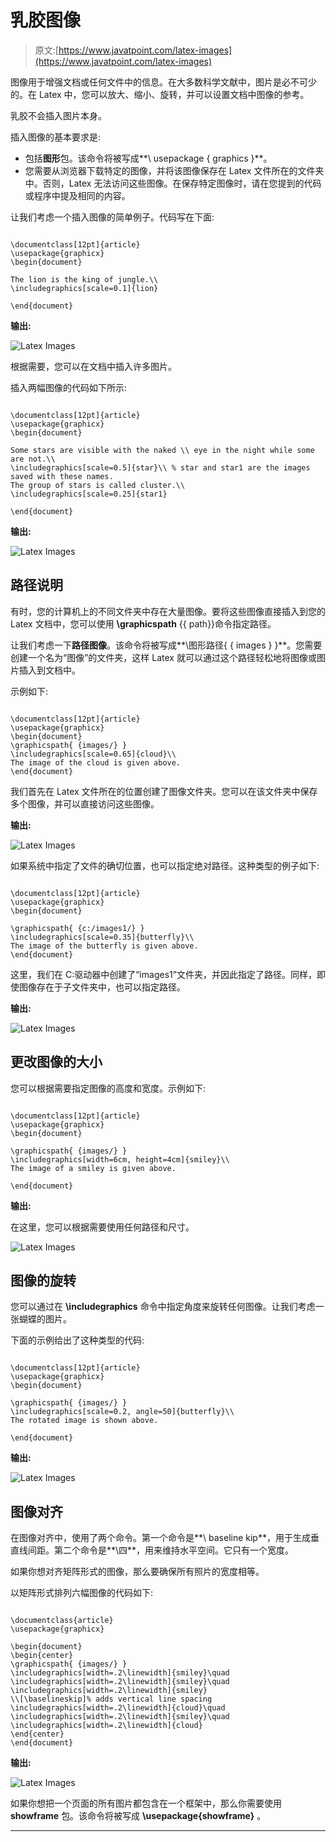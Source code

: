 # 乳胶图像

> 原文:[https://www.javatpoint.com/latex-images](https://www.javatpoint.com/latex-images)

图像用于增强文档或任何文件中的信息。在大多数科学文献中，图片是必不可少的。在 Latex 中，您可以放大、缩小、旋转，并可以设置文档中图像的参考。

乳胶不会插入图片本身。

插入图像的基本要求是:

*   包括**图形**包。该命令将被写成**\ usepackage { graphics }**。
*   您需要从浏览器下载特定的图像，并将该图像保存在 Latex 文件所在的文件夹中。否则，Latex 无法访问这些图像。在保存特定图像时，请在您提到的代码或程序中提及相同的内容。

让我们考虑一个插入图像的简单例子。代码写在下面:

```

\documentclass[12pt]{article}
\usepackage{graphicx}
\begin{document}

The lion is the king of jungle.\\
\includegraphics[scale=0.1]{lion}

\end{document}

```

**输出:**

![Latex Images](../Images/bc732602ce8ef22e50de450bd57596b4.png)

根据需要，您可以在文档中插入许多图片。

插入两幅图像的代码如下所示:

```

\documentclass[12pt]{article}
\usepackage{graphicx}
\begin{document}

Some stars are visible with the naked \\ eye in the night while some are not.\\
\includegraphics[scale=0.5]{star}\\ % star and star1 are the images saved with these names.
The group of stars is called cluster.\\
\includegraphics[scale=0.25]{star1}

\end{document}

```

**输出:**

![Latex Images](../Images/2f88a18d546abd7c95a71100c2886f5e.png)

## 路径说明

有时，您的计算机上的不同文件夹中存在大量图像。要将这些图像直接插入到您的 Latex 文档中，您可以使用 **\graphicspath** {{ path}}命令指定路径。

让我们考虑一下**路径图像**。该命令将被写成**\图形路径{ { images } }**。您需要创建一个名为“图像”的文件夹，这样 Latex 就可以通过这个路径轻松地将图像或图片插入到文档中。

示例如下:

```

\documentclass[12pt]{article}
\usepackage{graphicx}
\begin{document}
\graphicspath{ {images/} }
\includegraphics[scale=0.65]{cloud}\\
The image of the cloud is given above.
\end{document}

```

我们首先在 Latex 文件所在的位置创建了图像文件夹。您可以在该文件夹中保存多个图像，并可以直接访问这些图像。

**输出:**

![Latex Images](../Images/981c755d97bb789f8e8171f093d52a7c.png)

如果系统中指定了文件的确切位置，也可以指定绝对路径。这种类型的例子如下:

```

\documentclass[12pt]{article}
\usepackage{graphicx}
\begin{document}

\graphicspath{ {c:/images1/} }
\includegraphics[scale=0.35]{butterfly}\\
The image of the butterfly is given above.
\end{document}

```

这里，我们在 C:驱动器中创建了“images1”文件夹，并因此指定了路径。同样，即使图像存在于子文件夹中，也可以指定路径。

**输出:**

![Latex Images](../Images/2a503bd5d5d01b309ae2c1f71ccd6a00.png)

## 更改图像的大小

您可以根据需要指定图像的高度和宽度。示例如下:

```

\documentclass[12pt]{article}
\usepackage{graphicx}
\begin{document}

\graphicspath{ {images/} }
\includegraphics[width=6cm, height=4cm]{smiley}\\
The image of a smiley is given above.

\end{document}

```

**输出:**

在这里，您可以根据需要使用任何路径和尺寸。

![Latex Images](../Images/ed69c387986ff1fb65d1df7b9770412e.png)

## 图像的旋转

您可以通过在 **\includegraphics** 命令中指定角度来旋转任何图像。让我们考虑一张蝴蝶的图片。

下面的示例给出了这种类型的代码:

```

\documentclass[12pt]{article}
\usepackage{graphicx}
\begin{document}

\graphicspath{ {images/} }
\includegraphics[scale=0.2, angle=50]{butterfly}\\
The rotated image is shown above.

\end{document}

```

**输出:**

![Latex Images](../Images/3ce9d8d791ba6b034d17b27b3977b794.png)

## 图像对齐

在图像对齐中，使用了两个命令。第一个命令是**\ baseline kip**，用于生成垂直线间距。第二个命令是**\四**，用来维持水平空间。它只有一个宽度。

如果你想对齐矩阵形式的图像，那么要确保所有照片的宽度相等。

以矩阵形式排列六幅图像的代码如下:

```

\documentclass{article}
\usepackage{graphicx}

\begin{document}
\begin{center}
\graphicspath{ {images/} }
\includegraphics[width=.2\linewidth]{smiley}\quad
\includegraphics[width=.2\linewidth]{smiley}\quad
\includegraphics[width=.2\linewidth]{smiley}
\\[\baselineskip]% adds vertical line spacing
\includegraphics[width=.2\linewidth]{cloud}\quad
\includegraphics[width=.2\linewidth]{smiley}\quad
\includegraphics[width=.2\linewidth]{cloud}
\end{center}
\end{document}

```

**输出:**

![Latex Images](../Images/e8809af628611d7045f385333484fa26.png)

如果你想把一个页面的所有图片都包含在一个框架中，那么你需要使用 **showframe** 包。该命令将被写成 **\usepackage{showframe}** 。

* * *